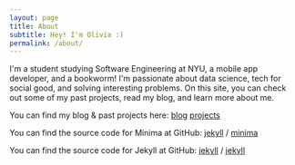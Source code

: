 ```yaml
---
layout: page
title: About
subtitle: Hey! I'm Olivia :)
permalink: /about/
---
```


I'm a student studying Software Engineering at NYU, a mobile app developer, and a bookworm! I'm passionate about data science, tech for social good, and solving interesting problems. On this site, you can check out some of my past projects, read my blog, and learn more about me.

You can find my blog & past projects here:
[blog](https://livmood.github.io/jekyll/update/2025/01/09/welcome-to-jekyll.html)
[projects](https://livmood.github.io/projects)

You can find the source code for Minima at GitHub:
[jekyll][jekyll-organization] /
[minima](https://github.com/jekyll/minima)

You can find the source code for Jekyll at GitHub:
[jekyll][jekyll-organization] /
[jekyll](https://github.com/jekyll/jekyll)


[jekyll-organization]: https://github.com/jekyll
